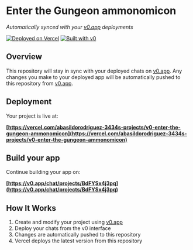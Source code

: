 # Enter the Gungeon ammonomicon

*Automatically synced with your [v0.app](https://v0.app) deployments*

[![Deployed on Vercel](https://img.shields.io/badge/Deployed%20on-Vercel-black?style=for-the-badge&logo=vercel)](https://vercel.com/abasildorodriguez-3434s-projects/v0-enter-the-gungeon-ammonomicon)
[![Built with v0](https://img.shields.io/badge/Built%20with-v0.app-black?style=for-the-badge)](https://v0.app/chat/projects/BdFYSx4j3pq)

## Overview

This repository will stay in sync with your deployed chats on [v0.app](https://v0.app).
Any changes you make to your deployed app will be automatically pushed to this repository from [v0.app](https://v0.app).

## Deployment

Your project is live at:

**[https://vercel.com/abasildorodriguez-3434s-projects/v0-enter-the-gungeon-ammonomicon](https://vercel.com/abasildorodriguez-3434s-projects/v0-enter-the-gungeon-ammonomicon)**

## Build your app

Continue building your app on:

**[https://v0.app/chat/projects/BdFYSx4j3pq](https://v0.app/chat/projects/BdFYSx4j3pq)**

## How It Works

1. Create and modify your project using [v0.app](https://v0.app)
2. Deploy your chats from the v0 interface
3. Changes are automatically pushed to this repository
4. Vercel deploys the latest version from this repository